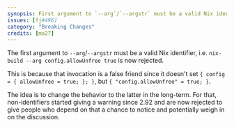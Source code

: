 ```yaml
---
synopsis: First argument to `--arg`/`--argstr` must be a valid Nix identifier
issues: [fj#496]
category: "Breaking Changes"
credits: [ma27]
---
```


The first argument to `--arg`/`--argstr` must be a valid Nix identifier, i.e.
`nix-build --arg config.allowUnfree true` is now rejected.

This is because that invocation is a false friend since it doesn't set
`{ config = { allowUnfree = true; }; }`, but `{ "config.allowUnfree" = true; }`.

The idea is to change the behavior to the latter in the long-term. For that,
non-identifiers started giving a warning since 2.92 and are now rejected to give people
who depend on that a chance to notice and potentially weigh in on the discussion.
